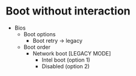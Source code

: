 # Boot without interaction

- Bios
    - Boot options
        - Boot retry → legacy
    - Boot order
        - Network boot [LEGACY MODE]
            - Intel boot (option 1)
            - Disabled (option 2)